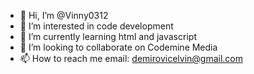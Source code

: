 - 👋 Hi, I’m @Vinny0312
- 👀 I’m interested in code development
- 🌱 I’m currently learning html and javascript
- 💞️ I’m looking to collaborate on Codemine Media
- 📫 How to reach me email: demirovicelvin@gmail.com

<!---
Vinny0312/Vinny0312 is a ✨ special ✨ repository because its `README.md` (this file) appears on your GitHub profile.
You can click the Preview link to take a look at your changes.
--->
